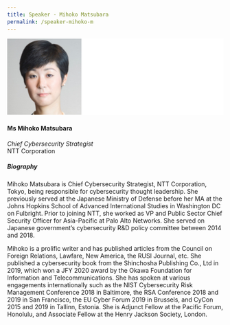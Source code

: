 ```yaml
---
title: Speaker - Mihoko Matsubara
permalink: /speaker-mihoko-m
---
```


![Mihoko Matsubara](/images/speakers/Mihoko-M.jpg)

#### **Ms Mihoko Matsubara**

*Chief Cybersecurity Strategist*  
NTT Corporation

##### **Biography**

Mihoko Matsubara is Chief Cybersecurity Strategist, NTT Corporation, Tokyo, being responsible for cybersecurity thought leadership. She previously served at the Japanese Ministry of Defense before her MA at the Johns Hopkins School of Advanced International Studies in Washington DC on Fulbright. Prior to joining NTT, she worked as VP and Public Sector Chief Security Officer for Asia-Pacific at Palo Alto Networks. She served on Japanese government’s cybersecurity R&D policy committee between 2014 and 2018.

Mihoko is a prolific writer and has published articles from the Council on Foreign Relations, Lawfare, New America, the RUSI Journal, etc. She published a cybersecurity book from the Shinchosha Publishing Co., Ltd in 2019, which won a JFY 2020 award by the Okawa Foundation for Information and Telecommunications. She has spoken at various engagements internationally such as the NIST Cybersecurity Risk Management Conference 2018 in Baltimore, the RSA Conference 2018 and 2019 in San Francisco, the EU Cyber Forum 2019 in Brussels, and CyCon 2015 and 2019 in Tallinn, Estonia. She is Adjunct Fellow at the Pacific Forum, Honolulu, and Associate Fellow at the Henry Jackson Society, London.